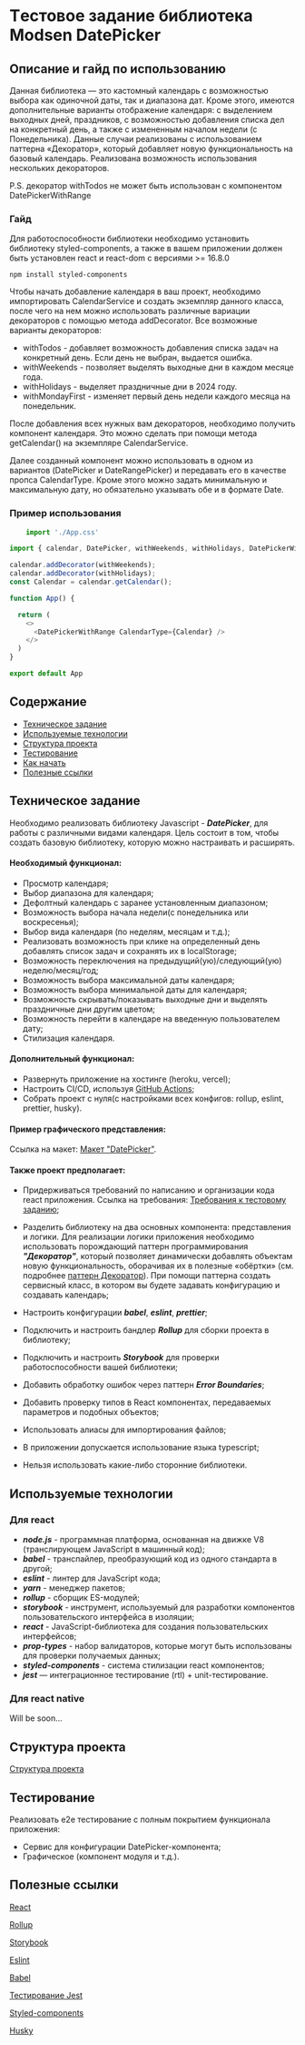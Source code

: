 # Tестовое задание библиотека Modsen DatePicker

## Описание и гайд по использованию

Данная библиотека — это кастомный календарь с возможностью выбора как одиночной даты, так и диапазона дат. Кроме этого, имеются дополнительные варианты отображение календаря: с выделением выходных дней, праздников, с возможностью добавления списка дел на конкретный день, а также с измененным началом недели (с Понедельника). Данные случаи реализованы с использованием паттерна «Декоратор», который добавляет новую функциональность на базовый календарь. Реализована возможность использования нескольких декораторов.

P.S. декоратор withTodos не может быть использован с компонентом DatePickerWithRange

### Гайд

Для работоспособности библиотеки необходимо установить библиотеку styled-components, а также в вашем приложении должен быть установлен react и react-dom с версиями >= 16.8.0

```
npm install styled-components
```

Чтобы начать добавление календаря в ваш проект, необходимо импортировать CalendarService и создать экземпляр данного класса, после чего на нем можно использовать различные вариации декораторов с помощью метода addDecorator. Все возможные варианты декораторов:

- withTodos - добавляет возможность добавления списка задач на конкретный день. Если день не выбран, выдается ошибка.
- withWeekends - позволяет выделять выходные дни в каждом месяце года.
- withHolidays - выделяет праздничные дни в 2024 году.
- withMondayFirst - изменяет первый день недели каждого месяца на понедельник.

После добавления всех нужных вам декораторов, необходимо получить компонент календаря. Это можно сделать при помощи метода getCalendar() на экземпляре CalendarService.

Далее созданный компонент можно использовать в одном из вариантов (DatePicker и DateRangePicker) и передавать его в качестве пропса CalendarType. Кроме этого можно задать минимальную и максимальную дату, но обязательно указывать обе и в формате Date.

### Пример использования

```js
    import './App.css'

import { calendar, DatePicker, withWeekends, withHolidays, DatePickerWithRange } from 'datepicker-library-savchikoff';

calendar.addDecorator(withWeekends);
calendar.addDecorator(withHolidays);
const Calendar = calendar.getCalendar();

function App() {

  return (
    <>
      <DatePickerWithRange CalendarType={Calendar} />
    </>
  )
}

export default App
```

## Содержание

- [Техническое задание](#Техническое-задание)
- [Используемые технологии](#Используемые-технологии)
- [Структура проекта](#Структура-проекта)
- [Тестирование](#Тестирование)
- [Как начать](#Как-начать)
- [Полезные ссылки](#Полезные-ссылки)

## Техническое задание

Необходимо реализовать библиотеку Javascript - **_DatePicker_**, для работы с различными видами календаря.
Цель состоит в том, чтобы создать базовую библиотеку, которую можно настраивать и расширять.

#### Необходимый функционал:

- Просмотр календаря;
- Выбор диапазона для календаря;
- Дефолтный календарь с заранее установленным диапазоном;
- Возможность выбора начала недели(с понедельника или воскресенья);
- Выбор вида календаря (по неделям, месяцам и т.д.);
- Реализовать возможность при клике на определенный день добавлять список задач и
  сохранять их в localStorage;
- Возможность переключения на предыдущий(ую)/следующий(ую) неделю/месяц/год;
- Возможность выбора максимальной даты календаря;
- Возможность выбора минимальной даты для календаря;
- Возможность скрывать/показывать выходные дни и выделять праздничные дни другим цветом;
- Возможность перейти в календаре на введенную пользователем дату;
- Стилизация календаря.

#### Дополнительный функционал:

- Развернуть приложение на хостинге (heroku, vercel);
- Настроить CI/CD, используя [GitHub Actions](https://github.com/features/actions);
- Собрать проект с нуля(с настройками всех конфигов: rollup, eslint, prettier, husky).

#### Пример графического представления:

Ссылка на макет: [Макет "DatePicker"](https://www.figma.com/file/PGg4P38QaPjUzasxC2GSkv/Modsen-Datepicker?node-id=0%3A1&t=dWZj8oM41qBje0bv-0).

#### Также проект предполагает:

- Придерживаться требований по написанию и организации кода react приложения. Ссылка на требования: [Требования к тестовому заданию](https://github.com/annaprystavka/requirements);

- Разделить библиотеку на два основных компонента: представления и логики. Для реализации логики приложения необходимо использовать порождающий паттерн программирования **_"Декоратор"_**, который позволяет динамически добавлять объектам новую функциональность, оборачивая их в полезные «обёртки» (см. подробнее [паттерн Декоратор](https://refactoring.guru/ru/design-patterns/decorator)). При помощи паттерна создать сервисный класс, в котором вы будете задавать конфигурацию и создавать календарь;

- Настроить конфигурации **_babel_**, **_eslint_**, **_prettier_**;

- Подключить и настроить бандлер **_Rollup_** для сборки проекта в библиотеку;

- Подключить и настроить **_Storybook_** для проверки работоспособности вашей библиотеки;

- Добавить обработку ошибок через паттерн **_Error Boundaries_**;

- Добавить проверку типов в React компонентах, передаваемых параметров и подобных объектов;

- Использовать алиасы для импортирования файлов;

- В приложении допускается использование языка typescript;

- Нельзя использовать какие-либо сторонние библиотеки.

## Используемые технологии

### Для react

- **_node.js_** - программная платформа, основанная на движке V8 (транслирующем JavaScript в машинный код);
- **_babel_** - транспайлер, преобразующий код из одного стандарта в другой;
- **_eslint_** - линтер для JavaScript кода;
- **_yarn_** - менеджер пакетов;
- **_rollup_** - сборщик ES-модулей;
- **_storybook_** - инструмент, используемый для разработки компонентов пользовательского интерфейса в изоляции;
- **_react_** - JavaScript-библиотека для создания пользовательских интерфейсов;
- **_prop-types_** - набор валидаторов, которые могут быть использованы для проверки получаемых данных;
- **_styled-components_** - система стилизации react компонентов;
- **_jest_** — интеграционное тестирование (rtl) + unit-тестирование.

### Для react native

Will be soon...

## Структура проекта

[Структура проекта](https://github.com/mkrivel/structure)

## Тестирование

Реализовать e2e тестирование c полным покрытием функционала приложения:

- Сервис для конфигурации DatePicker-компонента;
- Графическое (компонент модуля и т.д.).

## Полезные ссылки

[React](https://reactjs.org/docs/getting-started.html)

[Rollup](https://rollupjs.org/guide/en/)

[Storybook](https://storybook.js.org/docs/basics/introduction/)

[Eslint](https://eslint.org/docs/user-guide/configuring)

[Babel](https://babeljs.io/docs/en/configuration)

[Тестирование Jest](https://jestjs.io/ru/docs/getting-started)

[Styled-components](https://www.styled-components.com/docs)

[Husky](https://dev.to/ivadyhabimana/setup-eslint-prettier-and-husky-in-a-node-project-a-step-by-step-guide-946)
